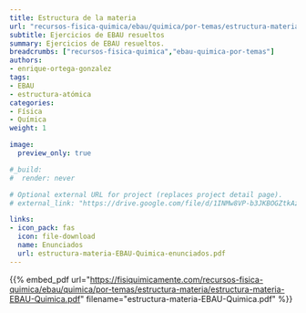 ```yaml
---
title: Estructura de la materia
url: "recursos-fisica-quimica/ebau/quimica/por-temas/estructura-materia"
subtitle: Ejercicios de EBAU resueltos
summary: Ejercicios de EBAU resueltos.
breadcrumbs: ["recursos-fisica-quimica","ebau-quimica-por-temas"]
authors:
- enrique-ortega-gonzalez
tags:
- EBAU
- estructura-atómica
categories:
- Física
- Química
weight: 1

image:
  preview_only: true

#_build:
#  render: never

# Optional external URL for project (replaces project detail page).
# external_link: "https://drive.google.com/file/d/1INMw8VP-b3JKBOGZtkAzfKPdgaYzFI21/view"

links:
- icon_pack: fas
  icon: file-download
  name: Enunciados
  url: estructura-materia-EBAU-Quimica-enunciados.pdf
---
```


{{% embed_pdf url="https://fisiquimicamente.com/recursos-fisica-quimica/ebau/quimica/por-temas/estructura-materia/estructura-materia-EBAU-Quimica.pdf" filename="estructura-materia-EBAU-Quimica.pdf" %}}